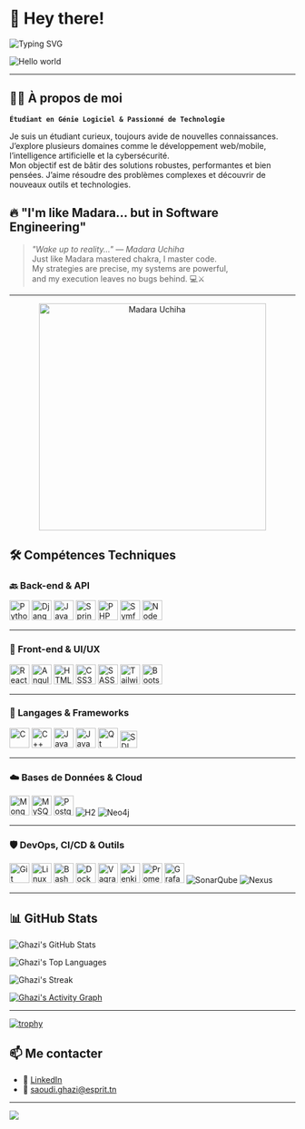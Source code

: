 # 👋 Hey there!

![Typing SVG](https://readme-typing-svg.demolab.com?font=Fira+Code&size=24&pause=1000&color=F75C7E&width=435&lines=Salut+je+suis+Ghazi+Saoudi;Étudiant+en+Génie+Logiciel;Passionné+par+l'IA%2C+la+cybersécurité%2C+le+dev)

<img src="https://raw.githubusercontent.com/sagar-viradiya/sagar-viradiya/master/resources/banner.png" alt="Hello world">

---

## 🧑‍💻 À propos de moi

**`Étudiant en Génie Logiciel & Passionné de Technologie`**

Je suis un étudiant curieux, toujours avide de nouvelles connaissances. J’explore plusieurs domaines comme le développement web/mobile, l’intelligence artificielle et la cybersécurité.  
Mon objectif est de bâtir des solutions robustes, performantes et bien pensées. J’aime résoudre des problèmes complexes et découvrir de nouveaux outils et technologies.

## 🔥 "I'm like Madara... but in Software Engineering"

> *"Wake up to reality..." — Madara Uchiha*  
> Just like Madara mastered chakra, I master code.  
> My strategies are precise, my systems are powerful,  
> and my execution leaves no bugs behind. 💻⚔️  
>
---

<p align="center">
  <img src="https://media.giphy.com/media/v1.Y2lkPWVjZjA1ZTQ3eXh1NnNvbWVmanJ4NGJhdjhoeHJjNmdoY2lvbGczaThhY204aTZyeCZlcD12MV9naWZzX3JlbGF0ZWQmY3Q9Zw/8SEnoMhrEeBDa/giphy.gif" alt="Madara Uchiha" width="400">
</p>



## 🛠️ Compétences Techniques

### 🔙 Back-end & API
<div align="left">
  <img alt="Python" src="https://cdn.jsdelivr.net/gh/devicons/devicon/icons/python/python-original.svg" width="35"/>
  <img alt="Django" src="https://cdn.jsdelivr.net/gh/devicons/devicon/icons/django/django-plain.svg" width="35"/>
  <img alt="Java" src="https://cdn.jsdelivr.net/gh/devicons/devicon/icons/java/java-original.svg" width="35"/>
  <img alt="Spring Boot" src="https://cdn.jsdelivr.net/gh/devicons/devicon/icons/spring/spring-original.svg" width="35"/>
  <img alt="PHP" src="https://cdn.jsdelivr.net/gh/devicons/devicon/icons/php/php-original.svg" width="35"/>
  <img alt="Symfony" src="https://cdn.jsdelivr.net/gh/devicons/devicon/icons/symfony/symfony-original.svg" width="35"/>
  <img alt="NodeJS" src="https://cdn.jsdelivr.net/gh/devicons/devicon/icons/nodejs/nodejs-original.svg" width="35"/>
</div>

---

### 🎨 Front-end & UI/UX
<div align="left">
  <img alt="React" src="https://cdn.jsdelivr.net/gh/devicons/devicon/icons/react/react-original.svg" width="35"/>
  <img alt="Angular" src="https://cdn.jsdelivr.net/gh/devicons/devicon/icons/angularjs/angularjs-original.svg" width="35"/>
  <img alt="HTML5" src="https://cdn.jsdelivr.net/gh/devicons/devicon/icons/html5/html5-original.svg" width="35"/>
  <img alt="CSS3" src="https://cdn.jsdelivr.net/gh/devicons/devicon/icons/css3/css3-original.svg" width="35"/>
  <img alt="SASS" src="https://cdn.jsdelivr.net/gh/devicons/devicon/icons/sass/sass-original.svg" width="35"/>
  <img alt="Tailwind" src="https://cdn.jsdelivr.net/gh/devicons/devicon/icons/tailwindcss/tailwindcss-original.svg" width="35"/>
  <img alt="Bootstrap" src="https://cdn.jsdelivr.net/gh/devicons/devicon/icons/bootstrap/bootstrap-original.svg" width="35"/>
</div>

---

### 🧠 Langages & Frameworks
<div align="left">
  <img alt="C" src="https://cdn.jsdelivr.net/gh/devicons/devicon/icons/c/c-original.svg" width="35"/>
  <img alt="C++" src="https://cdn.jsdelivr.net/gh/devicons/devicon/icons/cplusplus/cplusplus-original.svg" width="35"/>
  <img alt="JavaScript" src="https://cdn.jsdelivr.net/gh/devicons/devicon/icons/javascript/javascript-original.svg" width="35"/>
  <img alt="JavaFX" src="https://cdn.jsdelivr.net/gh/devicons/devicon/icons/java/java-original.svg" width="35"/>
  <img alt="Qt" src="https://cdn.jsdelivr.net/gh/devicons/devicon/icons/qt/qt-original.svg" width="35"/>
  <img alt="SDL" src="https://cdn.jsdelivr.net/npm/simple-icons@v7/icons/sdl.svg" width="30"/>
</div>

---

### ☁️ Bases de Données & Cloud
<div align="left"> <img alt="MongoDB" src="https://cdn.jsdelivr.net/gh/devicons/devicon/icons/mongodb/mongodb-original.svg" width="35"/> <img alt="MySQL" src="https://cdn.jsdelivr.net/gh/devicons/devicon/icons/mysql/mysql-original.svg" width="35"/> <img alt="PostgreSQL" src="https://cdn.jsdelivr.net/gh/devicons/devicon/icons/postgresql/postgresql-original.svg" width="35"/> <img alt="H2" src="https://img.shields.io/badge/Database-H2-lightgrey?logo=datagrip&style=flat-square"/> <img alt="Neo4j" src="https://img.shields.io/badge/GraphDB-Neo4j-009688?logo=neo4j&logoColor=white&style=flat-square"/> </div>

---

### 🛡️ DevOps, CI/CD & Outils
<div align="left"> <img alt="Git" src="https://cdn.jsdelivr.net/gh/devicons/devicon/icons/git/git-original.svg" width="35"/> <img alt="Linux" src="https://cdn.jsdelivr.net/gh/devicons/devicon/icons/linux/linux-original.svg" width="35"/> <img alt="Bash" src="https://cdn.jsdelivr.net/gh/devicons/devicon/icons/bash/bash-original.svg" width="35"/> <img alt="Docker" src="https://cdn.jsdelivr.net/gh/devicons/devicon/icons/docker/docker-original.svg" width="35"/> <img alt="Vagrant" src="https://cdn.jsdelivr.net/gh/devicons/devicon/icons/vagrant/vagrant-original.svg" width="35"/> <img alt="Jenkins" src="https://cdn.jsdelivr.net/gh/devicons/devicon/icons/jenkins/jenkins-original.svg" width="35"/> <img alt="Prometheus" src="https://cdn.jsdelivr.net/gh/devicons/devicon/icons/prometheus/prometheus-original.svg" width="35"/> <img alt="Grafana" src="https://cdn.jsdelivr.net/gh/devicons/devicon/icons/grafana/grafana-original.svg" width="35"/> <img alt="SonarQube" src="https://img.shields.io/badge/SonarQube-Code%20Quality-blue?logo=sonarqube&style=flat-square"/> <img alt="Nexus" src="https://img.shields.io/badge/Nexus-Repository-lightgrey?logo=sonatype&style=flat-square"/> </div>

---


## 📊 GitHub Stats

![Ghazi's GitHub Stats](https://github-readme-stats.vercel.app/api?username=ghazy001&show_icons=true&theme=radical)

![Ghazi's Top Languages](https://github-readme-stats.vercel.app/api/top-langs/?username=ghazy001&layout=compact&theme=radical)

![Ghazi's Streak](https://github-readme-streak-stats.herokuapp.com/?user=ghazy001&theme=radical)

[![Ghazi's Activity Graph](https://github-readme-activity-graph.vercel.app/graph?username=ghazy001&theme=dracula)](https://github.com/Ashutosh00710/github-readme-activity-graph)

---

[![trophy](https://github-profile-trophy.vercel.app/?username=ghazy001)](https://github.com/ryo-ma/github-profile-trophy)


<!--START_SECTION:waka-->
<!--END_SECTION:waka-->



## 📫 Me contacter

- 🔗 [LinkedIn](https://www.linkedin.com/in/ghazi-saoudi-5b6086271/)
- 📧 saoudi.ghazi@esprit.tn

---
<!-- Footer wave -->
<img src="https://capsule-render.vercel.app/api?type=waving&color=0:91EAE4,50:86A8E7,100:7F7FD5&height=120&section=footer"/>
